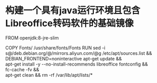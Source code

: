 # 构建一个具有java运行环境且包含Libreoffice转码软件的基础镜像
FROM openjdk:8-jre-slim
 
COPY Fonts/ /usr/share/fonts/Fonts
RUN sed -i s@/deb.debian.org/@/mirrors.aliyun.com/@g /etc/apt/sources.list && \
    DEBIAN_FRONTEND=noninteractive apt-get update && \
    apt-get install -y --no-install-recommends libreoffice fontconfig && \
    fc-cache  -fv && \
    apt-get clean && rm -rf /var/lib/apt/lists/*
